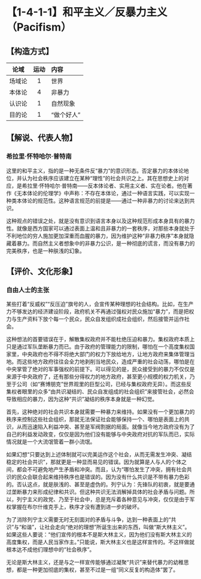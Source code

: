 # 【1-4-1-1】和平主义／反暴力主义（Pacifism）
## 【构造方式】
| 论域 | 运动           | 内容 |
|:----:|:----------------:|:-----|
| 场域论   |1 |  世界  |
| 本体论   |4 |  非暴力  |
| 认识论   |1 |  自然现象  |
| 目的论   |1 |  “做个好人”  |

## 【解说、代表人物】
### 希拉里·怀特哈尔·普特南 

这里的和平主义，指的是一种无条件反“暴力”的意识形态。否定暴力的本体论地位，并认为社会秩序应该建立在某种“理性”的社会共识之上。其在思想史上的对应，是希拉里·怀特哈尔·普特南——反本体论者、实用主义者、实在论者。他在著作《无本体论的伦理学》中声称：不存在本体论，通过一种语言实践，可以实现一种类本体论的规范性。这种语言规范的前提是——通过一种非暴力的讨论来达到共识。

这种观点的错误之处，就是没有意识到语言本身以及这种规范形成本身具有的暴力性。就像是西方国家可以通过表面上温和且非暴力的一套秩序，对那些本身就处于不利地位的穷人施加更加深重而血腥的暴力，因为维护这种“非暴力秩序”本身就隐藏着暴力。而自然主义者想象中的非暴力公识，是一种彻底的谎言，而没有暴力的完美秩序，也是一种肤浅的幻象。

## 【评价、文化形象】
### 自由人士的主张
某些打着“反威权”“反压迫”旗号的人，会宣传某种理想的社会结构。比如，在生产力不够发达的经济建设阶段，政府机关不再通过强权对民众施加“暴力”，而是把权力与生产资料下放个每一个民众，民众自发组织成社会组织，然后接管并运作社会。

这种想法的首要错误在于，解散集权政府并不能杜绝压迫和暴力。集权政府本质上只是通过军队垄断暴力而已。由于政府的管理能力的限制，哪怕在一个高度集权国家里，中央政府也不得不将绝大部门的权力下放给地方，让地方政府来集体管理当地。而这些地方政府往往会全力地剥削当地民众，造成严重的社会动荡，哪怕是在中央掌管了绝对的军事强权的前提下。可以得见的是，民众接受到的暴力不仅仅是来源于中央政府了，还有那些分得权力的地方政府，甚至更小规模的权力机关，乃至于公司（如“赛博朋克”世界观里的巨型公司，已经与集权政府无异）。而这些反集权者眼里的众多“由共识凝结的、民众自发组成的社会组织”来接管社会，必然会导致相应的暴力，因为这种“共识”凝结的秩序本身就是一种幻觉。

首先，这种绝对的社会共识本身就需要一种暴力来维持。如果没有一个更加暴力的秩序来控制这些社会组织，那就无法保证社会能够保持一个、哪怕是表面上的共识，从而迅速陷入利益冲突、甚至是军阀割据的局面。就像当今地方政府没有为了自己的利益发动政变，仅仅是因为他们没有能够与中央政府对抗的军队而已，实际情况就是一个大流氓管着一群小流氓。

如果幻想“只要达到上述体制就可以完美运作这个社会，从而无需发生冲突、凝结稳定的社会共识”，那就更是一种显而易见的错误。因为就算是人与人的个体之间，都会不可避免地产生矛盾和冲突。而且，认为“哪怕发生了冲突，拥有社会共识的民众会联合起来维持秩序也是错误的。因为没有什么共识是不带有暴力色彩的。否认这点，就是肤浅的、甚至是虚伪的。列宁认为：先锋队的初衷，就是要通过垄断暴力来形成纪律和共识。但这种共识无法消解掉具体的社会矛盾与问题。所以，列宁主义的政党、乃至于社会中，总是充斥着各种意见与冲突，仅仅是由于军权掌握在布尔什维克手上，秩序才没有遭到进一步的破坏。

为了消除列宁主义需要无时无刻面对的矛盾与斗争，达到一种表面上的“共识”与“和谐”，让社会走向“绝对的理想”所诞生出来的东西，叫做“斯大林主义”。如果这些人要说：“他们宣传的根本不是斯大林主义，因为他们没有斯大林主义的高度集权，而是人民当家作主。”只能说，斯大林主义也是这样宣传的。不这样做就根本达不成他们理想中的“社会秩序”。

无论是斯大林主义，还是与之一样宣传能够通过凝聚“共识”来替代暴力的幼稚思想，都是一种更加彻底的集权，甚至不过是一组“同义反复的构造体”罢了。

